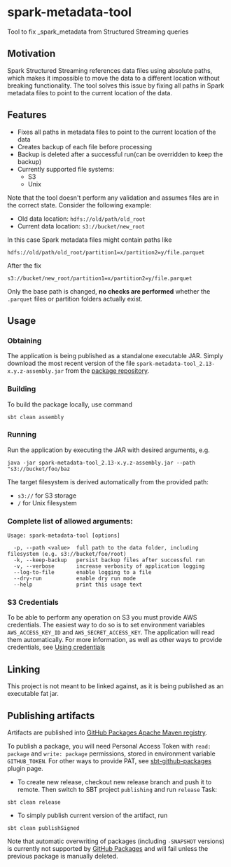 # spark-metadata-tool
Tool to fix _spark_metadata from Structured Streaming queries

## Motivation
Spark Structured Streaming references data files using absolute paths, which makes it impossible to move the data to a different location without breaking functionality.
The tool solves this issue by fixing all paths in Spark metadata files to point to the current location of the data.

## Features
- Fixes all paths in metadata files to point to the current location of the data
- Creates backup of each file before processing
- Backup is deleted after a successful run(can be overridden to keep the backup)
- Currently supported file systems:
    - S3
    - Unix

Note that the tool doesn't perform any validation and assumes files are in the correct state. Consider the following example:

- Old data location: `hdfs://old/path/old_root`
- Current data location: `s3://bucket/new_root`

In this case Spark metadata files might contain paths like
```
hdfs://old/path/old_root/partition1=x/partition2=y/file.parquet
```
After the fix
```
s3://bucket/new_root/partition1=x/partition2=y/file.parquet
```

Only the base path is changed, **no checks are performed** whether the `.parquet` files or partition folders actually exist.

## Usage
### Obtaining
The application is being published as a standalone executable JAR. Simply download the most recent version of the file `spark-metadata-tool_2.13-x.y.z-assembly.jar` from the [package repository](https://github.com/orgs/AbsaOSS/packages?repo_name=spark-metadata-tool).

### Building
To build the package locally, use command
```
sbt clean assembly
```

### Running
Run the application by executing the JAR with desired arguments, e.g.
```
java -jar spark-metadata-tool_2.13-x.y.z-assembly.jar --path "s3://bucket/foo/baz
```

The target filesystem is derived automatically from the provided path:
- `s3://`   for S3 storage
- `/`       for Unix filesystem

### Complete list of allowed arguments:
```
Usage: spark-metadata-tool [options]

  -p, --path <value>  full path to the data folder, including filesystem (e.g. s3://bucket/foo/root)
  -k, --keep-backup   persist backup files after successful run
  -v, --verbose       increase verbosity of application logging
  --log-to-file       enable logging to a file
  --dry-run           enable dry run mode
  --help              print this usage text
```

### S3 Credentials
To be able to perform any operation on S3 you must provide AWS credentials. The easiest way to do so is to set environment variables
`AWS_ACCESS_KEY_ID` and `AWS_SECRET_ACCESS_KEY`. The application will read them automatically. For more information, as well as other
ways to provide credentials, see [Using credentials](https://docs.aws.amazon.com/sdk-for-java/latest/developer-guide/credentials.html)

## Linking
This project is not meant to be linked against, as it is being published as an executable fat jar. 

## Publishing artifacts
Artifacts are published into [GitHub Packages Apache Maven registry](https://docs.github.com/en/packages/learn-github-packages/introduction-to-github-packages).

To publish a package, you will need Personal Access Token with `read: package` and `write: package` permissions, stored in environment variable `GITHUB_TOKEN`.
For other ways to provide PAT, see [sbt-github-packages](https://github.com/djspiewak/sbt-github-packages) plugin page.

- To create new release, checkout new release branch and push it to remote.
Then switch to SBT project `publishing` and run `release` Task:
```
sbt clean release
```

- To simply publish current version of the artifact, run
```
sbt clean publishSigned
```

Note that automatic overwriting of packages (including `-SNAPSHOT` versions) is currently not supported by [GitHub Packages](https://docs.github.com/en/packages/learn-github-packages/introduction-to-github-packages)
and will fail unless the previous package is manually deleted.
